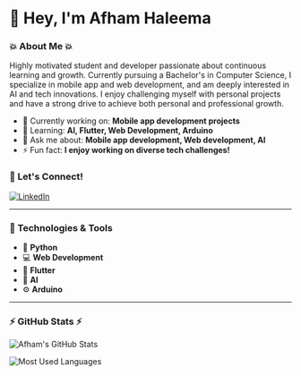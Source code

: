 # 👋 Hey, I'm Afham Haleema

### 💥 About Me 💥  
Highly motivated student and developer passionate about continuous learning and growth. Currently pursuing a Bachelor's in Computer Science, I specialize in mobile app and web development, and am deeply interested in AI and tech innovations. I enjoy challenging myself with personal projects and have a strong drive to achieve both personal and professional growth.

- 🔭 Currently working on: **Mobile app development projects**  
- 🌱 Learning: **AI, Flutter, Web Development, Arduino**  
- 💬 Ask me about: **Mobile app development, Web development, AI**  
- ⚡ Fun fact: **I enjoy working on diverse tech challenges!**

### 🚀 Let's Connect!  
[![LinkedIn](https://img.shields.io/badge/LinkedIn-AfhamHaleema-blue?style=flat-square&logo=linkedin&logoColor=white)](https://www.linkedin.com/in/afhamhaleema)

---

### 🔧 Technologies & Tools

- 🐍 **Python**  
- 💻 **Web Development**  
- 📱 **Flutter**  
- 🧠 **AI**  
- ⚙️ **Arduino**  

---

### ⚡ GitHub Stats ⚡
![Afham's GitHub Stats](https://github-readme-stats.vercel.app/api?username=afham-haleema&show_icons=true&hide_title=true)

![Most Used Languages](https://github-readme-stats.vercel.app/api/top-langs/?username=afham-haleema&layout=compact)
